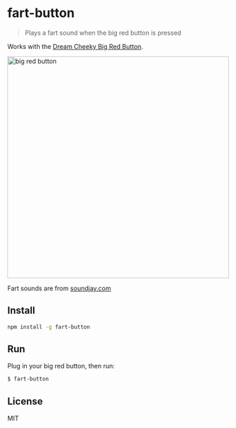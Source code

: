 # fart-button

> Plays a fart sound when the big red button is pressed

Works with the [Dream Cheeky Big Red Button](http://dreamcheeky.com/big-red-button).

<img src="https://user-images.githubusercontent.com/168240/39896737-3c0ced04-5464-11e8-9bac-42feec46b741.jpg" alt="big red button" width="500">

Fart sounds are from [soundjay.com](http://www.soundjay.com/fart-sound-effect.html)

## Install

```bash
npm install -g fart-button
```

## Run

Plug in your big red button, then run:

```bash
$ fart-button
```

## License

MIT
